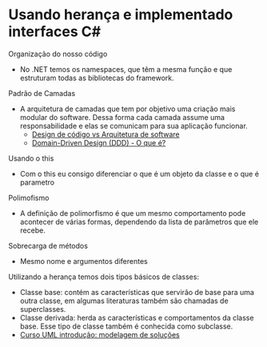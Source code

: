 # Usando herança e implementado interfaces C#

Organização do nosso código
- No .NET temos os namespaces, que têm a mesma função e que estruturam todas as bibliotecas do framework.

Padrão de Camadas
- A arquitetura de camadas que tem por objetivo uma criação mais modular do software. Dessa forma cada camada assume uma responsabilidade e elas se comunicam para sua aplicação funcionar.
    - <a href="https://cursos.alura.com.br/extra/alura-mais/design-de-codigo-vs-arquitetura-de-software-c640">Design de código vs Arquitetura de software</a>
    - <a href="https://cursos.alura.com.br/extra/alura-mais/domain-driven-design-ddd-o-que-e--c283">Domain-Driven Design (DDD) - O que é?</a>

Usando o this 
- Com o this eu consigo diferenciar o que é um objeto da classe e o que é parametro

Polimofismo
- A definição de polimorfismo é que um mesmo comportamento pode acontecer de várias formas, dependendo da lista de parâmetros que ele recebe.

Sobrecarga de métodos
- Mesmo nome e argumentos diferentes 

Utilizando a herança temos dois tipos básicos de classes:

- Classe base: contém as características que servirão de base para uma outra classe, em algumas literaturas também são chamadas de superclasses.
- Classe derivada: herda as características e comportamentos da classe base. Esse tipo de classe também é conhecida como subclasse.
- <a href="https://cursos.alura.com.br/course/introducao-a-uml">Curso UML introdução: modelagem de soluções</a>